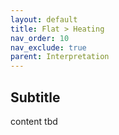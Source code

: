 ```yaml
---
layout: default
title: Flat > Heating
nav_order: 10
nav_exclude: true
parent: Interpretation
---
```


## Subtitle
content tbd